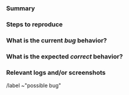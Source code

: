 <!---
Please read this!

Before opening a new issue, make sure to search for keywords in the issues
filtered by the "possible bug or "confirmed bug" label and verify the issue
you're about to submit isn't a duplicate.
--->

### Summary

<!--- Summarize the bug encountered concisely --->

### Steps to reproduce

<!---
How one can reproduce the issue - this is very important. Please attach a
complete input deck that can be used to reproduce the problem. Please also
state the version of EPOCH and number of cores used.
--->

### What is the current *bug* behavior?

<!--- What actually happens --->

### What is the expected *correct* behavior?

<!--- What you think you should see instead --->

### Relevant logs and/or screenshots

<!---
Paste any relevant logs - please use code blocks (```) to format console
output, logs, and code as it's very hard to read otherwise.
--->

/label ~"possible bug"
